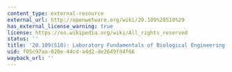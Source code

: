 ```yaml
---
content_type: external-resource
external_url: http://openwetware.org/wiki/20.109%28S10%29
has_external_license_warning: true
license: https://en.wikipedia.org/wiki/All_rights_reserved
status: ''
title: '20.109(S10): Laboratory Fundamentals of Biological Engineering'
uid: f05c97aa-020e-44cd-a4d2-de2649fd4f66
wayback_url: ''
---
```

